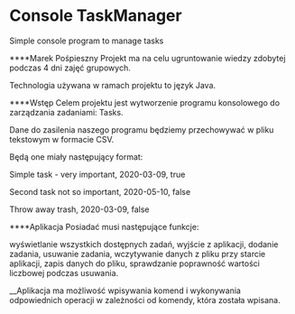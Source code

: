 # Console TaskManager
Simple console program to manage tasks

****Marek Pośpieszny
Projekt ma na celu ugruntowanie wiedzy zdobytej podczas 4 dni zajęć grupowych.

Technologia używana w ramach projektu to język Java.

****Wstęp
Celem projektu jest wytworzenie programu konsolowego do zarządzania zadaniami: Tasks.

Dane do zasilenia naszego programu będziemy przechowywać w pliku tekstowym w formacie CSV.

Będą one miały następujący format:

Simple task - very important, 2020-03-09, true

Second task not so important, 2020-05-10, false

Throw away trash, 2020-03-09, false

****Aplikacja
Posiadać musi następujące funkcje:

wyświetlanie wszystkich dostępnych zadań,
wyjście z aplikacji,
dodanie zadania,
usuwanie zadania,
wczytywanie danych z pliku przy starcie aplikacji,
zapis danych do pliku,
sprawdzanie poprawność wartości liczbowej podczas usuwania.

__Aplikacja ma możliwość wpisywania komend i wykonywania odpowiednich operacji w zależności od komendy, która została wpisana.
